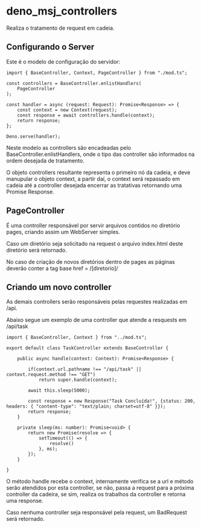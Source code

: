 # deno_msj_controllers

Realiza o tratamento de request em cadeia.

## Configurando o Server

Este é o modelo de configuração do servidor:
```
import { BaseController, Context, PageController } from "./mod.ts";

const controllers = BaseController.enlistHandlers(
    PageController
);

const handler = async (request: Request): Promise<Response> => {
    const context = new Context(request);
    const response = await controllers.handle(context);
    return response;
};

Deno.serve(handler);
```

Neste modelo as controllers são encadeadas pelo BaseController.enlistHandlers, onde o tipo das controller são informados na ordem desejada de tratamento.

O objeto controllers resultante representa o primeiro nó da cadeia, e deve manupular o objeto context, a partir daí, o context será repassado em cadeia até a controller desejada encerrar as tratativas retornando uma Promise Response.

## PageController

É uma controller responsável por servir arquivos contidos no diretório pages, criando assim um WebServer simples.

Caso um diretório seja solicitado na request o arquivo index.html deste diretório será retornado.

No caso de criação de novos diretórios dentro de pages as páginas deverão conter a tag base href = /[diretorio]/

## Criando um novo controller

As demais controllers serão responsáveis pelas requestes realizadas em /api.

Abaixo segue um exemplo de uma controller que atende a resquests em /api/task

```
import { BaseController, Context } from "../mod.ts";

export default class TaskController extends BaseController {

    public async handle(context: Context): Promise<Response> {
        
        if(context.url.pathname !== "/api/task" || context.request.method !== "GET")
            return super.handle(context);

        await this.sleep(5000);
        
        const response = new Response("Task Concluída!", {status: 200, headers: { "content-type": "text/plain; charset=utf-8" }});
        return response;
    }

    private sleep(ms: number): Promise<void> {
        return new Promise(resolve => {
            setTimeout(() => {
                resolve()
            }, ms);
        });
    }

}
```

O método handle recebe o context, internamente verifica se a url e método serão atendidos por esta controller, se não, passa a request para a próxima controller da cadeira, se sim, realiza os trabalhos da controller e retorna uma response.

Caso nenhuma controller seja responsável pela request, um BadRequest será retornado.